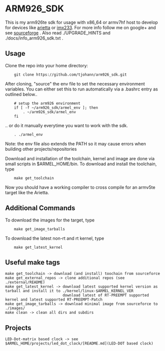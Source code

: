 ARM926_SDK
=========

This is my arm926te sdk for usage with x86_64 or armv7hf host to develop for devices like [arietta](http://www.acmesystems.it/) or [imx233](https://www.olimex.com/Products/OLinuXino/iMX233/iMX233-OLinuXino-MINI/open-source-hardware). For more info follow me on google+ and see [sourceforge](http://arm926sdk.sourceforge.net/) . Also read ./UPGRADE_HINTS and ./docs/info_arm926_sdk.txt .



Usage
-------------------

Clone the repo into your home directory:

        git clone https://github.com/tjohann/arm926_sdk.git


After cloning, "source" the env file to set the necessary environment variables. You can either set this to run automatically via a .bashrc entry as outlined below..

        # setup the arm926 environment
        if [ -f ~/arm926_sdk/armel_env ]; then
            . ~/arm926_sdk/armel_env 
        fi


.. or do it manually everytime you want to work with the sdk. 

        . ./armel_env

Note: the env file also extends the PATH so it may cause errors when building other projects/repositories	


Download and installation of the toolchain, kernel and image are done via small scripts in $ARMEL_HOME/bin.
To download and install the toolchain, type

        make get_toolchain


Now you should have a working compiler to cross compile for an armv5te target like the Arietta.


Additional Commands
-------------------

To download the images for the target, type

        make get_image_tarballs


To download the latest non-rt and rt kernel, type

        make get_latest_kernel


Useful make tags
-------------------

	make get_toolchain -> download (and install) toochain from sourceforce
	make get_external_repos -> clone additional repos (see ./external/README)
	make get_latest_kernel -> download latest supported kernel version as tarball and install it to ./kernel/linux-$ARMEL_KERNEL_VER
	                          download latest of RT-PREEMPT supported kernel and latest supported RT-PREEMPT-Patch 
	make get_image_tarballs -> download minimal image from sourceforce to ./images/				  
	make clean -> clean all dirs and subdirs


Projects
-------------------

    LED-Dot-matrix based clock -> see $ARMEL_HOME/projects/led_dot_clock/[README.md](LED-DOT based clock) 	